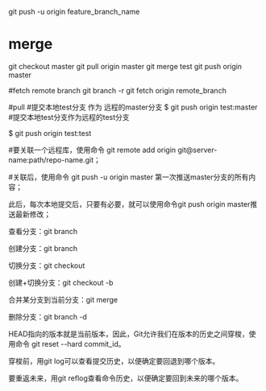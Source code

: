 git push -u origin feature_branch_name

# merge
git checkout master
git pull origin master
git merge test
git push origin master

#fetch remote branch
git branch -r 
git fetch origin remote_branch

#pull
#提交本地test分支 作为 远程的master分支
$ git push origin test:master         
#提交本地test分支作为远程的test分支

$ git push origin test:test           

#要关联一个远程库，使用命令
git remote add origin git@server-name:path/repo-name.git；

#关联后，使用命令
git push -u origin master 第一次推送master分支的所有内容；

此后，每次本地提交后，只要有必要，就可以使用命令git push origin master推送最新修改；

查看分支：git branch

创建分支：git branch <name>

切换分支：git checkout <name>

创建+切换分支：git checkout -b <name>

合并某分支到当前分支：git merge <name>

删除分支：git branch -d <name>

HEAD指向的版本就是当前版本，因此，Git允许我们在版本的历史之间穿梭，使用命令
git reset --hard commit_id。

穿梭前，用git log可以查看提交历史，以便确定要回退到哪个版本。

要重返未来，用git reflog查看命令历史，以便确定要回到未来的哪个版本。

